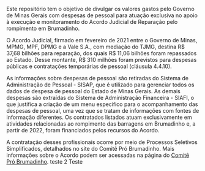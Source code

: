 Este repositório tem o objetivo de divulgar os valores gastos pelo Governo de Minas Gerais com despesas de pessoal para atuação exclusiva no apoio à execução e monitoramento do Acordo Judicial de Reparação pelo rompimento em Brumadinho.

O Acordo Judicial, firmado em fevereiro de 2021 entre o Governo de Minas, MPMG, MPF, DPMG e a Vale S.A., com mediação do TJMG, destina R$ 37,68 bilhões para reparação, dos quais R$ 11,06 bilhões foram repassados ao Estado. Desse montante, R$ 310 milhões foram previstos para despesas públicas e contratações temporárias de pessoal (cláusula 4.4.10).

As informações sobre despesas de pessoal são retiradas do Sistema de Administração de Pessoal - SISAP, que é utilizado para gerenciar todos os dados de despesa de pessoal do Estado de Minas Gerais. As demais despesas são extraídas do Sistema de Administração Financeira - SIAFI, o que justifica a criação de um menu específico para o acompanhamento das despesas de pessoal, uma vez que se tratam de informações com fontes de informação diferentes. Os contratados listados atuam exclusivamente em atividades relacionadas ao rompimento das barragens em Brumadinho e, a partir de 2022, foram financiados pelos recursos do Acordo.

A contratação desses profissionais ocorre por meio de Processos Seletivos Simplificados, detalhados no site do Comitê Pró Brumadinho. Mais informações sobre o Acordo podem ser acessadas na página do [Comitê Pró Brumadinho](https://www.mg.gov.br/pro-brumadinho). teste 2
Teste
